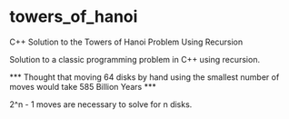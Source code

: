 # towers_of_hanoi
C++ Solution to the Towers of Hanoi Problem Using Recursion


Solution to a classic programming problem in C++ using recursion.

*** Thought that moving 64 disks by hand using the smallest number of moves would take 585 Billion Years ***

2^n - 1 moves are necessary to solve for n disks.
